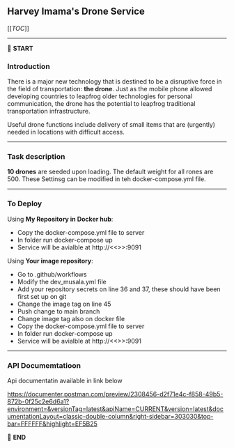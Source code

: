 ## Harvey Imama's Drone Service

[[_TOC_]]

---

:scroll: **START**


### Introduction

There is a major new technology that is destined to be a disruptive force in the field of transportation: **the drone**. Just as the mobile phone allowed developing countries to leapfrog older technologies for personal communication, the drone has the potential to leapfrog traditional transportation infrastructure.

Useful drone functions include delivery of small items that are (urgently) needed in locations with difficult access.

---

### Task description

 **10 drones** are seeded upon loading. The default weight for all rones are 500. These Settinsg can be modified in teh docker-compose.yml file.

---

### To Deploy

Using **My Repository in Docker hub**:
- Copy the docker-compose.yml file to server
- In folder run docker-compose up
- Service will be avialble at http://<<<server ip>>>:9091 

Using **Your image repository**:
- Go to .github/workflows 
- Modify the dev_musala.yml file
- Add your repository secrets on line 36 and 37, these should have been first set up on git
- Change the image tag on line 45
- Push change to main branch 
- Change image tag also on docker file
- Copy the docker-compose.yml file to server
- In folder run docker-compose up
- Service will be avialble at http://<<<server ip>>>:9091 
 
---

### API Documemtatioon 

Api documentatin available in link below

https://documenter.postman.com/preview/2308456-d2f71e4c-f858-49b5-872b-0f25c2e6d6a1?environment=&versionTag=latest&apiName=CURRENT&version=latest&documentationLayout=classic-double-column&right-sidebar=303030&top-bar=FFFFFF&highlight=EF5B25

:scroll: **END** 
